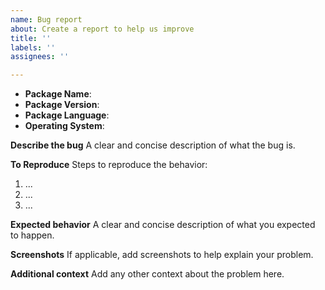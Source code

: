 ```yaml
---
name: Bug report
about: Create a report to help us improve
title: ''
labels: ''
assignees: ''

---
```


- **Package Name**:
- **Package Version**:
- **Package Language**:
- **Operating System**:

**Describe the bug**
A clear and concise description of what the bug is.

**To Reproduce**
Steps to reproduce the behavior:

1. ...
2. ...
3. ...

**Expected behavior**
A clear and concise description of what you expected to happen.

**Screenshots**
If applicable, add screenshots to help explain your problem.

**Additional context**
Add any other context about the problem here.
